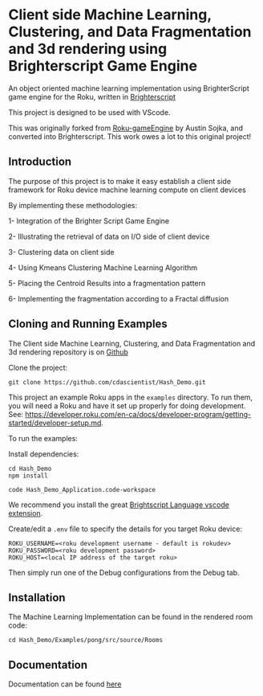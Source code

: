 # Client side Machine Learning, Clustering, and Data Fragmentation and 3d rendering using Brighterscript Game Engine

An object oriented  machine learning implementation using BrighterScript game engine for the Roku, written in [Brighterscript](https://github.com/rokucommunity/brighterscript)

This project is designed to be used with VScode.

This was originally forked from [Roku-gameEngine](https://github.com/Romans-I-XVI/Roku-gameEngine) by Austin Sojka, and converted into Brighterscript. This work owes a lot to this original project!

## Introduction

The purpose of this project is to make it easy establish a client side framework for Roku device machine learning compute on client devices

By implementing these methodologies:

1- Integration of the Brighter Script Game Engine

2- Illustrating the retrieval of data on I/O side of client device

3- Clustering data on client side

4- Using Kmeans Clustering Machine Learning Algorithm 

5- Placing the Centroid Results into a fragmentation pattern 

6- Implementing the fragmentation according to a Fractal diffusion 

## Cloning and Running Examples

The Client side Machine Learning, Clustering, and Data Fragmentation and 3d rendering repository is on [Github](https://github.com/cdascientist/Hash_Demo.git)

Clone the project:

```
git clone https://github.com/cdascientist/Hash_Demo.git
```

This project an example Roku apps in the `examples` directory. To run them, you will need a Roku and have it set up properly for doing development. See: https://developer.roku.com/en-ca/docs/developer-program/getting-started/developer-setup.md.

To run the examples:

Install dependencies:

```
cd Hash_Demo
npm install
```

```
code Hash_Demo_Application.code-workspace
```

We recommend you install the great [Brightscript Language vscode extension](https://marketplace.visualstudio.com/items?itemName=RokuCommunity.brightscript).

Create/edit a `.env` file to specify the details for you target Roku device:

```env
ROKU_USERNAME=<roku development username - default is rokudev>
ROKU_PASSWORD=<roku development password>
ROKU_HOST=<local IP address of the target roku>
```

Then simply run one of the Debug configurations from the Debug tab.

## Installation
The Machine Learning Implementation can be found in the rendered room code: 

```
cd Hash_Demo/Examples/pong/src/source/Rooms
```


## Documentation

Documentation can be found [here](https://markwpearce.github.io/brighterscript-game-engine)
